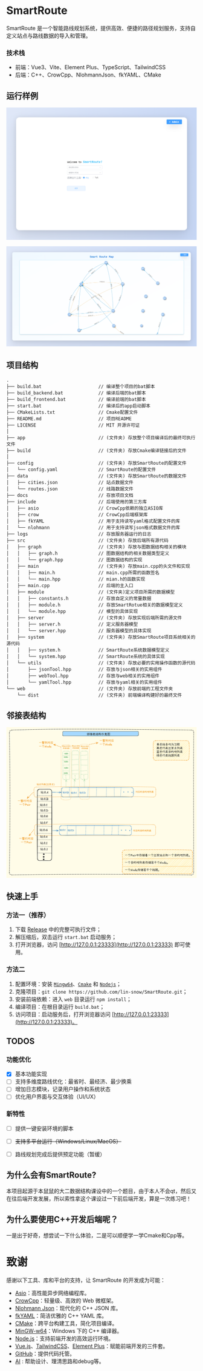 # SmartRoute
SmartRoute 是一个智能路线规划系统，提供高效、便捷的路径规划服务，支持自定义站点与路线数据的导入和管理。

### 技术栈
- 前端：Vue3、Vite、Element Plus、TypeScript、TailwindCSS
- 后端：C++、CrowCpp、NlohmannJson、fkYAML、CMake

## 运行样例
![SmartRoute](./docs/homepage.png)

![RouteMap](./docs/RouteMap.png)

## 项目结构
``` shell
.
├── build.bat                     // 编译整个项目的bat脚本
├── build_backend.bat             // 编译后端的bat脚本
├── build_frontend.bat            // 编译前端的bat脚本
├── start.bat                     // 编译后的app启动脚本
├── CMakeLists.txt                // Cmake配置文件
├── README.md                     // 项目README
├── LICENSE                       // MIT 开源许可证
│
├── app                           // (文件夹) 存放整个项目编译后的最终可执行文件
├── build                         // (文件夹) 存放Cmake编译链接后的文件
│
├── config                        // (文件夹) 存放SmartRoute的配置文件
│   └── config.yaml               // SmartRoute的配置文件
├── data                          // (文件夹) 存放SmartRoute的数据文件
│   ├── cities.json               // 站点数据文件
│   └── routes.json               // 线路数据文件
├── docs                          // 存放项目文档
├── include                       // 后端使用的第三方库
│   ├── asio                      // CrowCpp依赖的独立ASIO库
│   ├── crow                      // CrowCpp后端框架库
│   ├── fkYAML                    // 用于支持读写yaml格式配置文件的库
│   └── nlohmann                  // 用于支持读写json格式数据文件的库
├── logs                          // 存放服务器运行的日志
├── src                           // (文件夹) 存放后端所有源代码
│   ├── graph                     // (文件夹) 存放与图数据结构相关的模块
│   │   ├── graph.h               // 图数据结构的相关数据类型定义
│   │   └── graph.hpp             // 图数据结构的实现
│   ├── main                      // (文件夹) 存放main.cpp的头文件和实现
│   │   ├── main.h                // main.cpp所需的函数签名
│   │   └── main.hpp              // mian.h的函数实现
│   ├── main.cpp                  // 后端的主入口
│   ├── module                    // (文件夹)定义项目所需的数据模型
│   │   ├── constants.h           // 存放自定义的常量数据
│   │   ├── module.h              // 存放SmartRotue相关的数据模型定义
│   │   └── module.hpp            // 模型的具体实现
│   ├── server                    // (文件夹) 存放实现后端所需的源文件
│   │   ├── server.h              // 定义服务器模型
│   │   └── server.hpp            // 服务器模型的具体实现
│   ├── system                    // (文件夹) 存放SmartRoute项目系统相关的源代码
│   │   ├── system.h              // SmartRoute系统数据模型定义
│   │   └── system.hpp            // SmartRoute系统的具体实现
│   └── utils                     // (文件夹) 存放必要的实用操作函数的源代码
│       ├── jsonTool.hpp          // 存放与json相关的实用组件
│       ├── webTool.hpp           // 存放与web相关的实用组件
│       └── yamlTool.hpp          // 存放与yaml相关的实用组件
└── web                           // (文件夹) 存放前端的工程文件夹
    └── dist                      // (文件夹) 前端编译构建好的最终文件

```

## 邻接表结构
![AdjacencyList Structure](./docs/AdjacencyListStructure.png)

## 快速上手
### 方法一（推荐）
1. 下载 [Release](https://github.com/lin-snow/SmartRoute/releases) 中的完整可执行文件；
2. 解压缩后，双击运行 `start.bat` 启动服务；
3. 打开浏览器，访问 [http://127.0.0.1:23333](http://127.0.0.1:23333) 即可使用。

### 方法二
1. 配置环境：安装 [`Mingw64`](https://www.mingw-w64.org/)、[`Cmake`](https://cmake.org/) 和 [`Nodejs`](https://nodejs.org/)；
2. 克隆项目：`git clone https://github.com/lin-snow/SmartRoute.git`；
3. 安装前端依赖：进入 `web` 目录运行 `npm install`；
4. 编译项目：在根目录运行 `build.bat`；
5. 访问项目：启动服务后，打开浏览器访问 [http://127.0.0.1:23333](http://127.0.0.1:23333)。

## TODOS
### 功能优化
- [x] 基本功能实现
- [ ] 支持多维度路线优化：最省时、最经济、最少换乘
- [ ] 增加日志模块，记录用户操作和系统状态
- [ ] 优化用户界面与交互体验（UI/UX）

### 新特性
- [ ] 提供一键安装环境的脚本
- [ ] ~~支持多平台运行（Windows/Linux/MacOS）~~
- [ ] 路线规划完成后提供预定功能（暂缓）
 

## 为什么会有SmartRoute?
本项目起源于本鼠鼠的大二数据结构课设中的一个题目，由于本人不会qt，然后又在往后端开发发展，所以索性拿这个课设过一下前后端开发，算是一次练习吧！

## 为什么要使用C++开发后端呢？
一是出于好奇，想尝试一下什么体验，二是可以顺便学一学Cmake和Cpp等。

# 致谢
感谢以下工具、库和平台的支持，让 SmartRoute 的开发成为可能：

- [Asio](https://think-async.com/Asio)：高性能异步网络编程库。
- [CrowCpp](https://github.com/CrowCpp/Crow)：轻量级、高效的 Web 微框架。
- [Nlohmann Json](https://github.com/nlohmann/json)：现代化的 C++ JSON 库。
- [fkYAML](https://github.com/fktn-k/fkYAML)：简洁优雅的 C++ YAML 库。
- [CMake](https://cmake.org/)：跨平台构建工具，简化项目编译。
- [MinGW-w64](https://www.mingw-w64.org/)：Windows 下的 C++ 编译器。
- [Node.js](https://nodejs.org/)：支持前端开发的高效运行环境。
- [Vue.js](https://vuejs.org/)、[TailwindCSS](https://tailwindcss.com/)、[Element Plus](https://element-plus.org/)：赋能前端开发的三件套。
- [GitHub](https://github.com/)：提供代码托管。
- [AI]() : 帮助设计、理清思路和debug等。